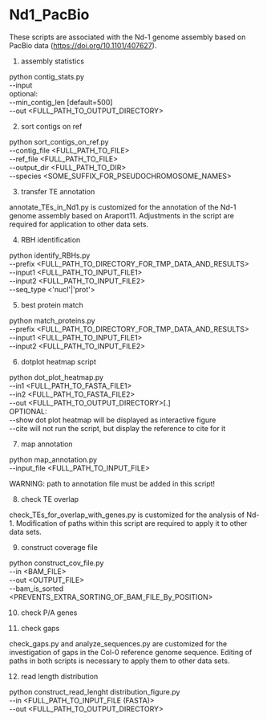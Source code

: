 # Nd1_PacBio
These scripts are associated with the Nd-1 genome assembly based on PacBio data (https://doi.org/10.1101/407627).


1) assembly statistics

python contig_stats.py \
--input <FILENAME> \
optional: \
--min_contig_len <INTEGER> [default=500] \
--out <FULL_PATH_TO_OUTPUT_DIRECTORY>


2) sort contigs on ref

python sort_contigs_on_ref.py \
--contig_file <FULL_PATH_TO_FILE> \
--ref_file <FULL_PATH_TO_FILE> \
--output_dir <FULL_PATH_TO_DIR> \
--species <SOME_SUFFIX_FOR_PSEUDOCHROMOSOME_NAMES>


3) transfer TE annotation

annotate_TEs_in_Nd1.py is customized for the annotation of the Nd-1 genome assembly based on Araport11. Adjustments in the script are required for application to other data sets.


4) RBH identification

python identify_RBHs.py \
--prefix <FULL_PATH_TO_DIRECTORY_FOR_TMP_DATA_AND_RESULTS> \
--input1 <FULL_PATH_TO_INPUT_FILE1> \
--input2 <FULL_PATH_TO_INPUT_FILE2> \
--seq_type <'nucl'|'prot'>


5) best protein match

python match_proteins.py \
--prefix <FULL_PATH_TO_DIRECTORY_FOR_TMP_DATA_AND_RESULTS> \
--input1 <FULL_PATH_TO_INPUT_FILE1> \
--input2 <FULL_PATH_TO_INPUT_FILE2>


6) dotplot heatmap script

python dot_plot_heatmap.py \
--in1 <FULL_PATH_TO_FASTA_FILE1> \
--in2 <FULL_PATH_TO_FASTA_FILE2> \
--out <FULL_PATH_TO_OUTPUT_DIRECTORY>[.] \
OPTIONAL: \
--show	dot plot heatmap will be displayed as interactive figure \
--cite	will not run the script, but display the reference to cite for it

7) map annotation

python map_annotation.py \
--input_file <FULL_PATH_TO_INPUT_FILE>

WARNING: path to annotation file must be added in this script!


8) check TE overlap

check_TEs_for_overlap_with_genes.py is customized for the analysis of Nd-1. Modification of paths within this script are required to apply it to other data sets.


9) construct coverage file

python construct_cov_file.py \
--in <BAM_FILE> \
--out <OUTPUT_FILE> \
--bam_is_sorted <PREVENTS_EXTRA_SORTING_OF_BAM_FILE_By_POSITION>


10) check P/A genes




11) check gaps

check_gaps.py and analyze_sequences.py are customized for the investigation of gaps in the Col-0 reference genome sequence. Editing of paths in both scripts is necessary to apply them to other data sets.




12) read length distribution

python construct_read_lenght distribution_figure.py \
--in <FULL_PATH_TO_INPUT_FILE (FASTA)> \
--out <FULL_PATH_TO_OUTPUT_DIRECTORY>

